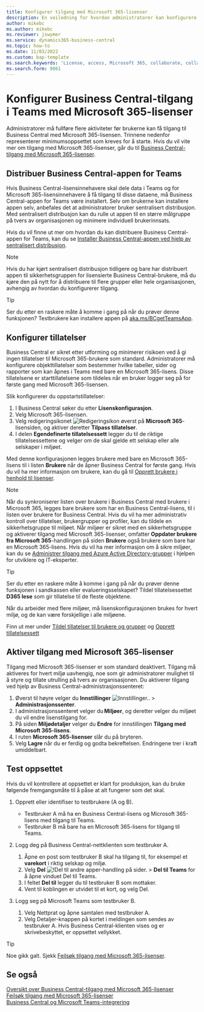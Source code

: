 ```yaml
---
title: Konfigurer tilgang med Microsoft 365-lisenser
description: En veiledning for hvordan administratorer kan konfigurere tilgang til Business Central med Microsoft 365-lisenser.
author: mikebc
ms.author: mikebc
ms.reviewer: jswymer
ms.service: dynamics365-business-central
ms.topic: how-to
ms.date: 11/03/2022
ms.custom: bap-template
ms.search.keywords: 'License, access, Microsoft 365, collaborate, collaboration, Teams, Microsoft Teams'
ms.search.form: 9061
---
```

# Konfigurer Business Central-tilgang i Teams med Microsoft 365-lisenser

Administratorer må fullføre flere aktiviteter før brukerne kan få tilgang til Business Central med Microsoft 365-lisensen. Trinnene nedenfor representerer minimumsoppsettet som kreves for å starte. Hvis du vil vite mer om tilgang med Microsoft 365-lisenser, går du til [Business Central-tilgang med Microsoft 365-lisenser](admin-access-with-m365-license.md).

## Distribuer Business Central-appen for Teams

Hvis Business Central-lisensinnehavere skal dele data i Teams og for Microsoft 365-lisensinnehavere å få tilgang til disse dataene, må Business Central-appen for Teams være installert. Selv om brukerne kan installere appen selv, anbefales det at administratorer bruker sentralisert distribusjon. Med sentralisert distribusjon kan du rulle ut appen til en større målgruppe på tvers av organisasjonen og minimere individuell brukerinnsats. 

Hvis du vil finne ut mer om hvordan du kan distribuere Business Central-appen for Teams, kan du se [Installer Business Central-appen ved hjelp av sentralisert distribusjon](admin-teams-integration.md#installing-the-business-central-app-by-using-centralized-deployment).

> [!NOTE]
> Hvis du har kjørt sentralisert distribusjon tidligere og bare har distribuert appen til sikkerhetsgruppen for lisensierte Business Central-brukere, må du kjøre den på nytt for å distribuere til flere grupper eller hele organisasjonen, avhengig av hvordan du konfigurerer tilgang.

> [!TIP]
> Ser du etter en raskere måte å komme i gang på når du prøver denne funksjonen? Testbrukere kan installere appen på [aka.ms/BCgetTeamsApp](https://aka.ms/BCgetTeamsApp).

## Konfigurer tillatelser

Business Central er sikret etter utforming og minimerer risikoen ved å gi ingen tillatelser til Microsoft 365-brukere som standard. Administratorer må konfigurere objekttillatelser som bestemmer hvilke tabeller, sider og rapporter som kan åpnes i Teams med bare en Microsoft 365-lisens. Disse tillatelsene er starttillatelsene som tildeles når en bruker logger seg på for første gang med Microsoft 365-lisensen. 

Slik konfigurerer du oppstartstillatelser:

1. I Business Central søker du etter **Lisenskonfigurasjon**.
2. Velg Microsoft 365-lisensen.
3. Velg redigeringsikonet ![Redigeringsikon](media/edit-pencil.png) øverst på **Microsoft 365**-lisensiden, og aktiver deretter **Tilpass tillatelser**. 
4. I delen **Egendefinerte tillatelsessett** legger du til de riktige tillatelsessettene og velger om de skal gjelde ett selskap eller alle selskaper i miljøet.

Med denne konfigurasjonen legges brukere med bare en Microsoft 365-lisens til i listen **Brukere** når de åpner Business Central for første gang. Hvis du vil ha mer informasjon om brukere, kan du gå til [Opprett brukere i henhold til lisenser](ui-how-users-permissions.md).

> [!NOTE]
> Når du synkroniserer listen over brukere i Business Central med brukere i Microsoft 365, legges bare brukere som har en Business Central-lisens, til i listen over brukere for Business Central. Hvis du vil ha mer administrativ kontroll over tillatelser, brukergrupper og profiler, kan du tildele en sikkerhetsgruppe til miljøet. Når miljøer er sikret med en sikkerhetsgruppe og aktiverer tilgang med Microsoft 365-lisenser, omfatter **Oppdater brukere fra Microsoft 365**-handlingen på siden **Brukere** også brukere som bare har en Microsoft 365-lisens. Hvis du vil ha mer informasjon om å sikre miljøer, kan du se [Administrer tilgang med Azure Active Directory-grupper](/dynamics365/business-central/dev-itpro/administration/tenant-admin-center-manage-access#manage-access-using-azure-active-directory-groups) i hjelpen for utviklere og IT-eksperter.

> [!TIP]
> Ser du etter en raskere måte å komme i gang på når du prøver denne funksjonen i sandkassen eller evalueringsselskapet? Tildel tillatelsessettet **D365 lese** som gir tillatelse til de fleste objektene.  

Når du arbeider med flere miljøer, må lisenskonfigurasjonen brukes for hvert miljø, og de kan være forskjellige i alle miljøene. 

Finn ut mer under [Tildel tillatelser til brukere og grupper](ui-define-granular-permissions.md) og [Opprett tillatelsessett](/dynamics365/business-central/dev-itpro/developer/devenv-permissionset-composing)

## Aktiver tilgang med Microsoft 365-lisenser

Tilgang med Microsoft 365-lisenser er som standard deaktivert. Tilgang må aktiveres for hvert miljø uavhengig, noe som gir administratorer mulighet til å styre og tillate utrulling på tvers av organisasjonen. Du aktiverer tilgang ved hjelp av Business Central-administrasjonssenteret: 

1. Øverst til høyre velger du **Innstillinger** ![Innstillinger.](media/ui-experience/settings_icon_small.png "Innstillinger-ikon for rollesenter"). > **Administrasjonssenter**.  
2. I administrasjonssenteret velger du **Miljøer**, og deretter velger du miljøet du vil endre lisenstilgang for. 
3. På siden **Miljødetaljer** velger du **Endre** for innstillingen **Tilgang med Microsoft 365-lisens**.
4. I ruten **Microsoft 365-lisenser** slår du på bryteren. 
5. Velg **Lagre** når du er ferdig og godta bekreftelsen. Endringene trer i kraft umiddelbart.

## Test oppsettet

Hvis du vil kontrollere at oppsettet er klart for produksjon, kan du bruke følgende fremgangsmåte til å påse at alt fungerer som det skal. 

1. Opprett eller identifiser to testbrukere (A og B).

   - Testbruker A må ha en Business Central-lisens og Microsoft 365-lisens med tilgang til Teams.
   - Testbruker B må bare ha en Microsoft 365-lisens for tilgang til Teams.

2. Logg deg på Business Central-nettklienten som testbruker A.

   1. Åpne en post som testbruker B skal ha tilgang til, for eksempel et **varekort** i riktig selskap og miljø.
   2. Velg **Del** ![!Del til andre apper-handling på sider.](media/share-icon.png) > **Del til Teams** for å åpne vinduet Del til Teams.
   3. I feltet **Del til** legger du til testbruker B som mottaker. 
   4. Vent til koblingen er utvidet til et kort, og velg Del. 

3. Logg seg på Microsoft Teams som testbruker B.

   1. Velg Nettprat og åpne samtalen med testbruker A. 
   2. Velg Detaljer-knappen på kortet i meldingen som sendes av testbruker A. Hvis Business Central-klienten vises og er skrivebeskyttet, er oppsettet vellykket. 

> [!TIP]
> Noe gikk galt. Sjekk [Feilsøk tilgang med Microsoft 365-lisenser](admin-access-with-m365-license-troubleshooting.md).

## Se også

[Oversikt over Business Central-tilgang med Microsoft 365-lisenser](admin-access-with-m365-license.md#minimum-requirements)  
[Feilsøk tilgang med Microsoft 365-lisenser](admin-access-with-m365-license-troubleshooting.md)  
[Business Central og Microsoft Teams-integrering](across-teams-overview.md)  
